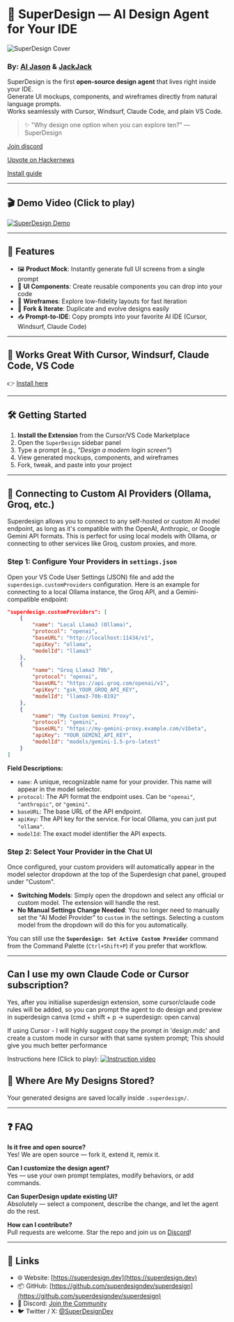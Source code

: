 # 🧠 SuperDesign — AI Design Agent for Your IDE

![SuperDesign Cover](cover.png)

### **By:** [AI Jason](https://x.com/jasonzhou1993) & [JackJack](https://x.com/jackjack_eth)

SuperDesign is the first **open-source design agent** that lives right inside your IDE.  
Generate UI mockups, components, and wireframes directly from natural language prompts.  
Works seamlessly with Cursor, Windsurf, Claude Code, and plain VS Code.

> ✨ "Why design one option when you can explore ten?" — SuperDesign

[Join discord](https://discord.gg/FYr49d6cQ9)

[Upvote on Hackernews](https://news.ycombinator.com/item?id=44376003)

[Install guide](https://www.superdesign.dev/)

---

## 🎬 Demo Video (Click to play)

[![SuperDesign Demo](https://img.youtube.com/vi/INv6oZDhhUM/maxresdefault.jpg)](https://youtu.be/INv6oZDhhUM)

---

## 🚀 Features

- 🖼️ **Product Mock**: Instantly generate full UI screens from a single prompt
- 🧩 **UI Components**: Create reusable components you can drop into your code
- 📝 **Wireframes**: Explore low-fidelity layouts for fast iteration
- 🔁 **Fork & Iterate**: Duplicate and evolve designs easily
- 📥 **Prompt-to-IDE**: Copy prompts into your favorite AI IDE (Cursor, Windsurf, Claude Code)

---

## 🧠 Works Great With Cursor, Windsurf, Claude Code, VS Code

👉 [Install here](https://www.superdesign.dev/)

---

## 🛠️ Getting Started

1. **Install the Extension** from the Cursor/VS Code Marketplace
2. Open the `SuperDesign` sidebar panel
3. Type a prompt (e.g., _"Design a modern login screen"_)
4. View generated mockups, components, and wireframes
5. Fork, tweak, and paste into your project

---

## 🔌 Connecting to Custom AI Providers (Ollama, Groq, etc.)

Superdesign allows you to connect to any self-hosted or custom AI model endpoint, as long as it's compatible with the OpenAI, Anthropic, or Google Gemini API formats. This is perfect for using local models with Ollama, or connecting to other services like Groq, custom proxies, and more.

### Step 1: Configure Your Providers in `settings.json`

Open your VS Code User Settings (JSON) file and add the `superdesign.customProviders` configuration. Here is an example for connecting to a local Ollama instance, the Groq API, and a Gemini-compatible endpoint:

```json
"superdesign.customProviders": [
    {
        "name": "Local Llama3 (Ollama)",
        "protocol": "openai",
        "baseURL": "http://localhost:11434/v1",
        "apiKey": "ollama",
        "modelId": "llama3"
    },
    {
        "name": "Groq Llama3 70b",
        "protocol": "openai",
        "baseURL": "https://api.groq.com/openai/v1",
        "apiKey": "gsk_YOUR_GROQ_API_KEY",
        "modelId": "llama3-70b-8192"
    },
    {
        "name": "My Custom Gemini Proxy",
        "protocol": "gemini",
        "baseURL": "https://my-gemini-proxy.example.com/v1beta",
        "apiKey": "YOUR_GEMINI_API_KEY",
        "modelId": "models/gemini-1.5-pro-latest"
    }
]
```

**Field Descriptions:**
- `name`: A unique, recognizable name for your provider. This name will appear in the model selector.
- `protocol`: The API format the endpoint uses. Can be `"openai"`, `"anthropic"`, or `"gemini"`.
- `baseURL`: The base URL of the API endpoint.
- `apiKey`: The API key for the service. For local Ollama, you can just put `"ollama"`.
- `modelId`: The exact model identifier the API expects.

### Step 2: Select Your Provider in the Chat UI

Once configured, your custom providers will automatically appear in the model selector dropdown at the top of the Superdesign chat panel, grouped under "Custom".

- **Switching Models**: Simply open the dropdown and select any official or custom model. The extension will handle the rest.
- **No Manual Settings Change Needed**: You no longer need to manually set the "AI Model Provider" to `custom` in the settings. Selecting a custom model from the dropdown will do this for you automatically.

You can still use the **`Superdesign: Set Active Custom Provider`** command from the Command Palette (`Ctrl+Shift+P`) if you prefer that workflow.

---

## Can I use my own Claude Code or Cursor subscription?
Yes, after you initialise superdesign extension, some cursor/claude code rules will be added, so you can prompt the agent to do design and preview in superdesign canva (cmd + shift + p -> superdesign: open canva)

If using Cursor - I will highly suggest copy the prompt in 'design.mdc' and create a custom mode in cursor with that same system prompt; This should give you much better performance

Instructions here (Click to play): 
[![Instruction video](v0.0.11.png)](https://youtu.be/KChmJMCDOB0?si=pvU0kNRO4GRWjsec&t=122)

## 📂 Where Are My Designs Stored?

Your generated designs are saved locally inside `.superdesign/`.

---

## ❓ FAQ

**Is it free and open source?**  
Yes! We are open source — fork it, extend it, remix it.

**Can I customize the design agent?**  
Yes — use your own prompt templates, modify behaviors, or add commands.

**Can SuperDesign update existing UI?**  
Absolutely — select a component, describe the change, and let the agent do the rest.

**How can I contribute?**  
Pull requests are welcome. Star the repo and join us on [Discord](https://discord.gg/XYZ)!

---

## 🔗 Links

- 🌐 Website: [https://superdesign.dev](https://superdesign.dev)
- 📦 GitHub: [https://github.com/superdesigndev/superdesign](https://github.com/superdesigndev/superdesign)
- 💬 Discord: [Join the Community](https://discord.gg/XYZ)
- 🐦 Twitter / X: [@SuperDesignDev](https://x.com/SuperDesignDev)


